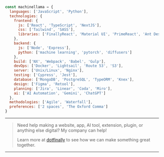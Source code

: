 ```js
const machinellama = {
  languages: ['JavaScript', 'Python'],
  technologies: {
    frontend: {
      js: ['React', 'TypeScript', 'NextJS'],
      css: ['Tailwind', 'SASS'],
      libraries: ['FinallyReact', 'Material UI', 'PrimeReact', 'Ant Design']
    },
    backend: {
      js: ['Node', 'Express'],
      python: ['machine learning', 'pytorch', 'diffusers']
    },
    build: ['NX', 'Webpack', 'Babel', 'Gulp'],
    devOps: ['Docker', 'Lightsail', 'Route 53', 'S3'],
    server: ['Unix/Linux', 'Nginx'],
    testing: ['Cypress', 'Jest'],
    database: ['MongoDB', 'PostgreSQL', 'TypeORM', 'Knex'],
    design: ['Figma', 'Retool'],
    planning: ['Jira', 'Linear', 'Coda', 'Miro'],
    ai: ['AI Automation', 'Gemini', 'ChatGPT']
  },
  methodologies: ['Agile', 'Waterfall'],
  preferences: ['2 spaces', 'The Oxford Comma']
}
```

---

>Need help making a website, app, AI tool, extension, plugin, or anything else digital? My company can help!
>
>Learn more at [dotfinally](https://dotfinally.com/en) to see how we can make something great together.

---
